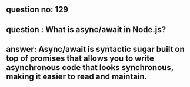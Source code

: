 
      
## question no: 129

## question : What is async/await in Node.js?

## answer: Async/await is syntactic sugar built on top of promises that allows you to write asynchronous code that looks synchronous, making it easier to read and maintain.
      